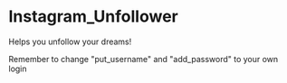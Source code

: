 # Instagram_Unfollower
Helps you unfollow your dreams!

Remember to change "put_username" and "add_password" to your own login
